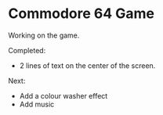 # Commodore 64 Game

Working on the game.

Completed:
- 2 lines of text on the center of the screen.

Next:
- Add a colour washer effect
- Add music

